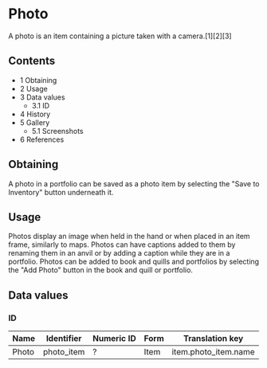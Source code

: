 # Photo
A photo is an item containing a picture taken with a camera.[1][2][3]

## Contents
- 1 Obtaining
- 2 Usage
- 3 Data values
	- 3.1 ID
- 4 History
- 5 Gallery
	- 5.1 Screenshots
- 6 References

## Obtaining
A photo in a portfolio can be saved as a photo item by selecting the "Save to Inventory" button underneath it.

## Usage
Photos display an image when held in the hand or when placed in an item frame, similarly to maps. Photos can have captions added to them by renaming them in an anvil or by adding a caption while they are in a portfolio. Photos can be added to book and quills and portfolios by selecting the "Add Photo" button in the book and quill or portfolio.

## Data values
### ID
| Name  | Identifier | Numeric ID | Form | Translation key      |
|-------|------------|------------|------|----------------------|
| Photo | photo_item | ?          | Item | item.photo_item.name |


